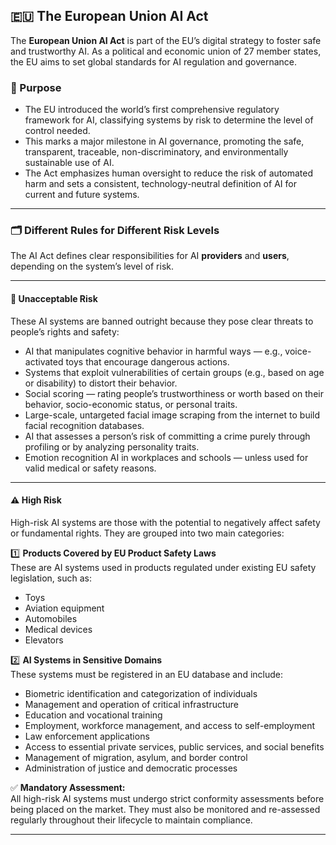 ## 🇪🇺 The European Union AI Act

The **European Union AI Act** is part of the EU’s digital strategy to foster safe and trustworthy AI. As a political and economic union of 27 member states, the EU aims to set global standards for AI regulation and governance.

### 🎯 Purpose

- The EU introduced the world’s first comprehensive regulatory framework for AI, classifying systems by risk to determine the level of control needed.
- This marks a major milestone in AI governance, promoting the safe, transparent, traceable, non-discriminatory, and environmentally sustainable use of AI.
- The Act emphasizes human oversight to reduce the risk of automated harm and sets a consistent, technology-neutral definition of AI for current and future systems.

---

### 🗂️ Different Rules for Different Risk Levels

The AI Act defines clear responsibilities for AI **providers** and **users**, depending on the system’s level of risk.

---

#### 🚫 **Unacceptable Risk**

These AI systems are banned outright because they pose clear threats to people’s rights and safety:

- AI that manipulates cognitive behavior in harmful ways — e.g., voice-activated toys that encourage dangerous actions.
- Systems that exploit vulnerabilities of certain groups (e.g., based on age or disability) to distort their behavior.
- Social scoring — rating people’s trustworthiness or worth based on their behavior, socio-economic status, or personal traits.
- Large-scale, untargeted facial image scraping from the internet to build facial recognition databases.
- AI that assesses a person’s risk of committing a crime purely through profiling or by analyzing personality traits.
- Emotion recognition AI in workplaces and schools — unless used for valid medical or safety reasons.

---

#### ⚠️ **High Risk**

High-risk AI systems are those with the potential to negatively affect safety or fundamental rights. They are grouped into two main categories:

1️⃣ **Products Covered by EU Product Safety Laws**  
These are AI systems used in products regulated under existing EU safety legislation, such as:
- Toys
- Aviation equipment
- Automobiles
- Medical devices
- Elevators

2️⃣ **AI Systems in Sensitive Domains**  
These systems must be registered in an EU database and include:
- Biometric identification and categorization of individuals
- Management and operation of critical infrastructure
- Education and vocational training
- Employment, workforce management, and access to self-employment
- Law enforcement applications
- Access to essential private services, public services, and social benefits
- Management of migration, asylum, and border control
- Administration of justice and democratic processes

✅ **Mandatory Assessment:**  
All high-risk AI systems must undergo strict conformity assessments before being placed on the market. They must also be monitored and re-assessed regularly throughout their lifecycle to maintain compliance.

---


